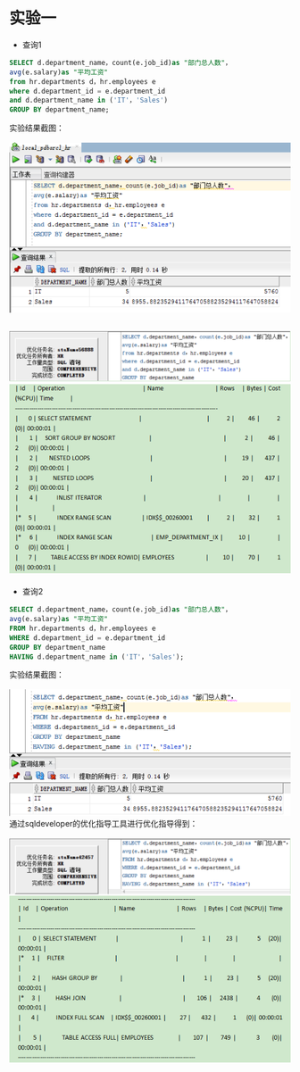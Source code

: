 # 实验一
- 查询1
```sql
SELECT d.department_name，count(e.job_id)as "部门总人数"，
avg(e.salary)as "平均工资"
from hr.departments d，hr.employees e
where d.department_id = e.department_id
and d.department_name in ('IT'，'Sales')
GROUP BY department_name;
```
实验结果截图：<br><br>
![执行结果图片](./1_1.png)<br>

![执行结果图片](./1_3.png)
![执行结果图片](./1_4.png)
----------
- 查询2
```sql
SELECT d.department_name，count(e.job_id)as "部门总人数"，
avg(e.salary)as "平均工资"
FROM hr.departments d，hr.employees e
WHERE d.department_id = e.department_id
GROUP BY department_name
HAVING d.department_name in ('IT'，'Sales');
```
实验结果截图：<br><br>
![执行结果图片](./1_2.png)<br>
通过sqldeveloper的优化指导工具进行优化指导得到：<br><br>
![执行结果图片](./1_5.png)
![执行结果图片](./1_6.png)
